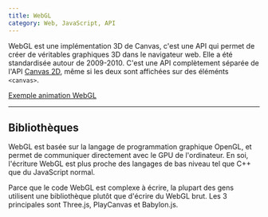 ```yaml
---
title: WebGL
category: Web, JavaScript, API
---
```


WebGL est une implémentation 3D de Canvas, c'est une API qui permet de créer de véritables graphiques 3D dans le navigateur web. Elle a été standardisée autour de 2009-2010. C'est une API complètement séparée de l'API [Canvas 2D](js-canvas.md), même si les deux sont affichées sur des éléménts `<canvas>`.

[Exemple animation WebGL](https://mdn.github.io/learning-area/javascript/apis/drawing-graphics/threejs-cube/index.html)

---

## Bibliothèques

WebGL est basée sur la langage de programmation graphique OpenGL, et permet de communiquer directement avec le GPU de l'ordinateur. En soi, l'écriture WebGL est plus proche des langages de bas niveau tel que C++ que du JavaScript normal.

Parce que le code WebGL est complexe à écrire, la plupart des gens utilisent une bibliothèque plutôt que d'écrire du WebGL brut. Les 3 principales sont Three.js, PlayCanvas et Babylon.js.
